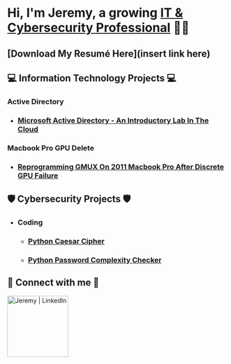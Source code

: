 <h1>Hi, I'm Jeremy, a growing <a href="https://linkedin.com/in/jeremyhilltech">IT & Cybersecurity Professional</a> 👨‍💻</h1>

## [Download My Resum&#233; Here](insert link here)

<h2>💻 Information Technology Projects 💻</h2>

### **Active Directory**
  - ### [Microsoft Active Directory - An Introductory Lab In The Cloud](https://github.com/jeremyhilltech/Microsoft-Active-Directory--An-Introductory-Lab-In-The-Cloud)

### **Macbook Pro GPU Delete**
  - ### [Reprogramming GMUX On 2011 Macbook Pro After Discrete GPU Failure](https://github.com/jeremyhilltech/Reprogramming-GMUX-On-2011-Macbook-Pro-After-Discrete-GPU-Failure)

<h2>🛡️ Cybersecurity Projects 🛡️</h2>

* ### **Coding**
  - ### [Python Caesar Cipher](https://github.com/jeremyhilltech/Python-Caesar-Cipher)
  - ### [Python Password Complexity Checker](https://github.com/jeremyhilltech/Python-Password-Complexity-Checker)

<h2> 📳 Connect with me 📳 </h2>

[<img align="left" alt="Jeremy | LinkedIn" width="140px" src="https://i.imgur.com/RIefvk9.png" />][linkedin]

[linkedin]: https://linkedin.com/in/jeremyhilltech
